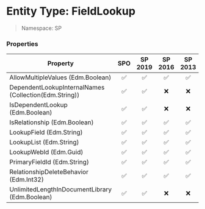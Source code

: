 # Entity Type: FieldLookup

> Namespace: SP

### Properties

Property | SPO | SP 2019 | SP 2016 | SP 2013
----------|:---:|:-------:|:-------:|:-------:
AllowMultipleValues (Edm.Boolean) | ✅ | ✅ | ✅ | ✅
DependentLookupInternalNames (Collection(Edm.String)) | ✅ | ✅ | ❌ | ❌
IsDependentLookup (Edm.Boolean) | ✅ | ✅ | ❌ | ❌
IsRelationship (Edm.Boolean) | ✅ | ✅ | ✅ | ✅
LookupField (Edm.String) | ✅ | ✅ | ✅ | ✅
LookupList (Edm.String) | ✅ | ✅ | ✅ | ✅
LookupWebId (Edm.Guid) | ✅ | ✅ | ✅ | ✅
PrimaryFieldId (Edm.String) | ✅ | ✅ | ✅ | ✅
RelationshipDeleteBehavior (Edm.Int32) | ✅ | ✅ | ✅ | ✅
UnlimitedLengthInDocumentLibrary (Edm.Boolean) | ✅ | ✅ | ❌ | ❌